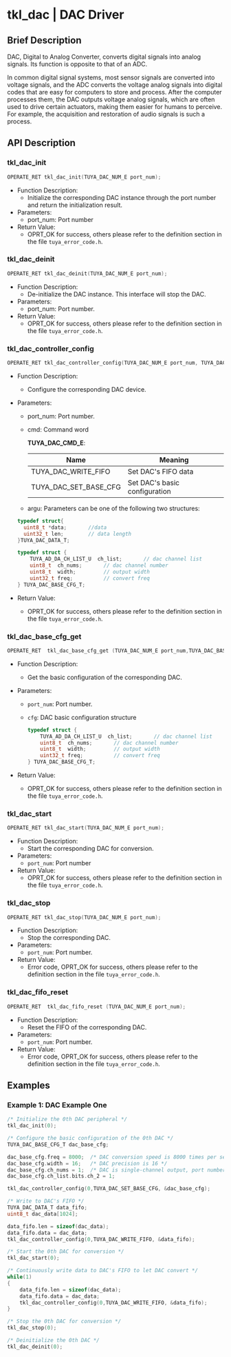 # tkl_dac | DAC Driver

## Brief Description

DAC, Digital to Analog Converter, converts digital signals into analog signals. Its function is opposite to that of an ADC.

In common digital signal systems, most sensor signals are converted into voltage signals, and the ADC converts the voltage analog signals into digital codes that are easy for computers to store and process. After the computer processes them, the DAC outputs voltage analog signals, which are often used to drive certain actuators, making them easier for humans to perceive. For example, the acquisition and restoration of audio signals is such a process.

## API Description

### tkl_dac_init

```c
OPERATE_RET tkl_dac_init(TUYA_DAC_NUM_E port_num);
```

- Function Description:
  - Initialize the corresponding DAC instance through the port number and return the initialization result.
- Parameters:
  - port_num: Port number
- Return Value:
  - OPRT_OK for success, others please refer to the definition section in the file `tuya_error_code.h`.

### tkl_dac_deinit

```c
OPERATE_RET tkl_dac_deinit(TUYA_DAC_NUM_E port_num);
```

- Function Description:
  - De-initialize the DAC instance. This interface will stop the DAC.
- Parameters:
  - port_num: Port number.
- Return Value:
  - OPRT_OK for success, others please refer to the definition section in the file `tuya_error_code.h`.

### tkl_dac_controller_config

```c
OPERATE_RET tkl_dac_controller_config(TUYA_DAC_NUM_E port_num, TUYA_DAC_CMD_E cmd, void * argu);
```

- Function Description:
  - Configure the corresponding DAC device.
- Parameters:

  - port_num: Port number.
  - cmd: Command word

    **TUYA_DAC_CMD_E**:

    | Name                  | Meaning                       |
    | --------------------- | ----------------------------- |
    | TUYA_DAC_WRITE_FIFO   | Set DAC's FIFO data           |
    | TUYA_DAC_SET_BASE_CFG | Set DAC's basic configuration |

  - argu: Parameters can be one of the following two structures:

  ```c
  typedef struct{
  	uint8_t *data;       //data
  	uint32_t len;        // data length
  }TUYA_DAC_DATA_T;
  ```

  ```c
  typedef struct {
      TUYA_AD_DA_CH_LIST_U  ch_list;       // dac channel list
      uint8_t  ch_nums;       // dac channel number
      uint8_t  width;         // output width
      uint32_t freq;          // convert freq
  } TUYA_DAC_BASE_CFG_T;
  ```

- Return Value:
  - OPRT_OK for success, others please refer to the definition section in the file `tuya_error_code.h`.

### tkl_dac_base_cfg_get

```c
OPERATE_RET  tkl_dac_base_cfg_get (TUYA_DAC_NUM_E port_num,TUYA_DAC_BASE_CFG_T *cfg);
```

- Function Description:
  - Get the basic configuration of the corresponding DAC.
- Parameters:

  - `port_num`: Port number.
  - `cfg`: DAC basic configuration structure

    ```c
    typedef struct {
        TUYA_AD_DA_CH_LIST_U  ch_list;       // dac channel list
        uint8_t  ch_nums;       // dac channel number
        uint8_t  width;         // output width
        uint32_t freq;          // convert freq
    } TUYA_DAC_BASE_CFG_T;
    ```

- Return Value:

  - OPRT_OK for success, others please refer to the definition section in the file `tuya_error_code.h`.

### tkl_dac_start

```c
OPERATE_RET tkl_dac_start(TUYA_DAC_NUM_E port_num);
```

- Function Description:
  - Start the corresponding DAC for conversion.
- Parameters:
  - `port_num`: Port number
- Return Value:
  - OPRT_OK for success, others please refer to the definition section in the file `tuya_error_code.h`.

### tkl_dac_stop

```c
OPERATE_RET tkl_dac_stop(TUYA_DAC_NUM_E port_num);
```

- Function Description:
  - Stop the corresponding DAC.
- Parameters:
  - `port_num`: Port number.
- Return Value:
  - Error code, OPRT_OK for success, others please refer to the definition section in the file `tuya_error_code.h`.

### tkl_dac_fifo_reset

```c
OPERATE_RET  tkl_dac_fifo_reset (TUYA_DAC_NUM_E port_num);
```

- Function Description:
  - Reset the FIFO of the corresponding DAC.
- Parameters:
  - `port_num`: Port number.
- Return Value:
  - Error code, OPRT_OK for success, others please refer to the definition section in the file `tuya_error_code.h`.

## Examples

### Example 1: DAC Example One

```c
/* Initialize the 0th DAC peripheral */
tkl_dac_init(0);

/* Configure the basic configuration of the 0th DAC */
TUYA_DAC_BASE_CFG_T dac_base_cfg;

dac_base_cfg.freq = 8000;  /* DAC conversion speed is 8000 times per second */
dac_base_cfg.width = 16;   /* DAC precision is 16 */
dac_base_cfg.ch_nums = 1;  /* DAC is single-channel output, port number is 2 (chs_cfg = 2) */
dac_base_cfg.ch_list.bits.ch_2 = 1;

tkl_dac_controller_config(0,TUYA_DAC_SET_BASE_CFG, &dac_base_cfg);

/* Write to DAC's FIFO */
TUYA_DAC_DATA_T data_fifo;
uint8_t dac_data[1024];

data_fifo.len = sizeof(dac_data);
data_fifo.data = dac_data;
tkl_dac_controller_config(0,TUYA_DAC_WRITE_FIFO, &data_fifo);

/* Start the 0th DAC for conversion */
tkl_dac_start(0);

/* Continuously write data to DAC's FIFO to let DAC convert */
while(1)
{
    data_fifo.len = sizeof(dac_data);
	data_fifo.data = dac_data;
	tkl_dac_controller_config(0,TUYA_DAC_WRITE_FIFO, &data_fifo);
}

/* Stop the 0th DAC for conversion */
tkl_dac_stop(0);

/* Deinitialize the 0th DAC */
tkl_dac_deinit(0);
```
